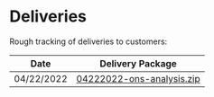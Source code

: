 # Deliveries

Rough tracking of deliveries to customers:

| Date | Delivery Package |
| --- | --- |
| 04/22/2022 | [04222022-ons-analysis.zip](./04222022-ons-analysis.zip) |
